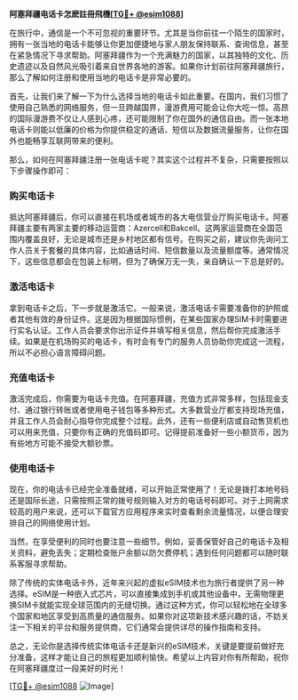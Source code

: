 **阿塞拜疆电话卡怎麽註冊飛機[[TG💪+ @esim1088](https://t.me/s/esim1088)]**

在旅行中，通信是一个不可忽视的重要环节。尤其是当你前往一个陌生的国家时，拥有一张当地的电话卡能够让你更加便捷地与家人朋友保持联系、查询信息，甚至在紧急情况下寻求帮助。阿塞拜疆作为一个充满魅力的国家，以其独特的文化、历史遗迹以及自然风光吸引着来自世界各地的游客。如果你计划前往阿塞拜疆旅行，那么了解如何注册和使用当地的电话卡是非常必要的。

首先，让我们来了解一下为什么选择当地的电话卡如此重要。在国内，我们习惯了使用自己熟悉的网络服务，但一旦跨越国界，漫游费用可能会让你大吃一惊。高昂的国际漫游费不仅让人感到心疼，还可能限制了你在国外的通信自由。而一张本地电话卡则能以低廉的价格为你提供稳定的通话、短信以及数据流量服务，让你在国外也能畅享互联网带来的便利。

那么，如何在阿塞拜疆注册一张电话卡呢？其实这个过程并不复杂，只需要按照以下步骤操作即可：

### **购买电话卡**
抵达阿塞拜疆后，你可以直接在机场或者城市的各大电信营业厅购买电话卡。阿塞拜疆主要有两家主要的移动运营商：Azercell和Bakcell。这两家运营商在全国范围内覆盖良好，无论是城市还是乡村地区都有信号。在购买之前，建议你先询问工作人员关于套餐的具体内容，比如通话时间、短信数量以及流量额度等。通常情况下，这些信息都会在包装上标明，但为了确保万无一失，亲自确认一下总是好的。

### **激活电话卡**
拿到电话卡之后，下一步就是激活它。一般来说，激活电话卡需要准备你的护照或者其他有效的身份证件。这是因为根据国际惯例，在某些国家办理SIM卡时需要进行实名认证。工作人员会要求你出示证件并填写相关信息，然后帮你完成激活手续。如果是在机场购买的电话卡，有时会有专门的服务人员协助你完成这一流程，所以不必担心语言障碍问题。

### **充值电话卡**
激活完成后，你需要为电话卡充值。在阿塞拜疆，充值方式非常多样，包括现金支付、通过银行转账或者使用电子钱包等多种形式。大多数营业厅都支持现场充值，并且工作人员会耐心指导你完成整个过程。此外，还有一些便利店或自动售货机也可以用来充值，只要你有正确的充值码即可。记得提前准备好一些小额货币，因为有些地方可能不接受大额钞票。

### **使用电话卡**
现在，你的电话卡已经完全准备就绪，可以开始正常使用了！无论是拨打本地号码还是国际长途，只需按照正常的拨号规则输入对方的电话号码即可。对于上网需求较高的用户来说，还可以下载官方应用程序来实时查看剩余流量情况，以便合理安排自己的网络使用计划。

当然，在享受便利的同时也要注意一些细节。例如，妥善保管好自己的电话卡及相关资料，避免丢失；定期检查账户余额以防欠费停机；遇到任何问题都可以随时联系客服寻求帮助。

除了传统的实体电话卡外，近年来兴起的虚拟eSIM技术也为旅行者提供了另一种选择。eSIM是一种嵌入式芯片，可以直接集成到手机或其他设备中，无需物理更换SIM卡就能实现全球范围内的无缝切换。通过这种方式，你可以轻松地在全球多个国家和地区享受到高质量的通信服务。如果你对这项新技术感兴趣的话，不妨关注一下相关的平台和服务提供商，它们通常会提供详尽的操作指南和支持。

总之，无论你是选择传统实体电话卡还是新兴的eSIM技术，关键是要提前做好充分准备，这样才能让自己的旅程更加顺利愉快。希望以上内容对你有所帮助，祝你在阿塞拜疆度过一段美好的时光！

[[TG💪+ @esim1088](https://t.me/s/esim1088) ![Image](https://i.postimg.cc/4NQfJmqS/Snipaste-2025-05-13-00-14-12.png)]